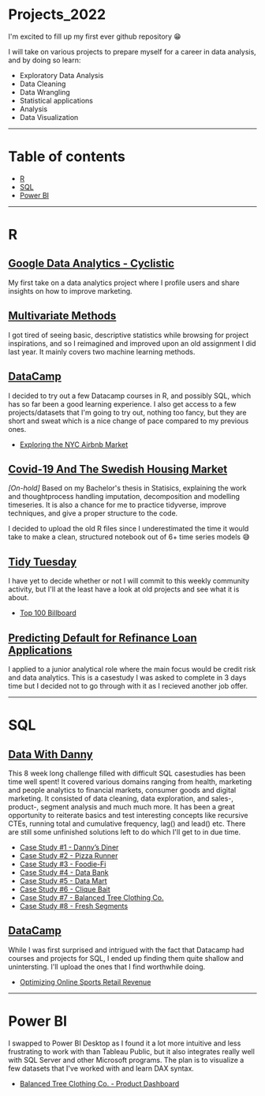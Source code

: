 # Projects_2022

I'm excited to fill up my first ever github repository 😁

I will take on various projects to prepare myself for a career in data analysis, and by doing so learn:

* Exploratory Data Analysis
* Data Cleaning
* Data Wrangling
* Statistical applications
* Analysis 
* Data Visualization
***
# Table of contents 
* <a href="https://github.com/BenjaminSivac/Projects_2022#r">R</a>
* <a href="https://github.com/BenjaminSivac/Projects_2022#sql">SQL</a>
* <a href="https://github.com/BenjaminSivac/Projects_2022#power-bi">Power BI</a>
***
# R
## <a href="https://github.com/BenjaminSivac/Projects_2022/blob/main/GoogleDataAnalytics/Cyclistic.md">Google Data Analytics - Cyclistic</a>
My first take on a data analytics project where I profile users and share insights on how to improve marketing. 

## <a href="https://github.com/BenjaminSivac/Projects_2022/blob/main/Multivariate_Methods/Multivariate_methods.md">Multivariate Methods</a>
I got tired of seeing basic, descriptive statistics while browsing for project inspirations, and so I reimagined and improved upon an old assignment I did last year. It mainly covers two machine learning methods. 

## <a href="https://github.com/BenjaminSivac/Projects_2022/tree/main/DataCamp">DataCamp</a>
I decided to try out a few Datacamp courses in R, and possibly SQL, which has so far been a good learning experience. I also get access to a few projects/datasets that I'm going to try out, nothing too fancy, but they are short and sweat which is a nice change of pace compared to my previous ones.

* <a href="https://github.com/BenjaminSivac/Projects_2022/blob/main/DataCamp/AirbnbMarket/AirbnbMarket.md">Exploring the NYC Airbnb Market</a>

## <a href="https://github.com/BenjaminSivac/Projects_2022/blob/main/Covid_SwedishHousingMarket/condo_prices.md">Covid-19 And The Swedish Housing Market</a>
*[On-hold]* Based on my Bachelor's thesis in Statisics, explaining the work and thoughtprocess handling imputation, decomposition and modelling timeseries. It is also  a chance for me to practice tidyverse, improve techniques, and give a proper structure to the code. 

I decided to upload the old R files since I underestimated the time it would take to make a clean, structured notebook out of 6+ time series models :sweat_smile:

## <a href="https://github.com/BenjaminSivac/Projects_2022/tree/main/TidyTuesday">Tidy Tuesday </a>
I have yet to decide whether or not I will commit to this weekly community activity, but I'll at the least have a look at old projects and see what it is about.

* <a href="https://github.com/BenjaminSivac/Projects_2022/blob/main/TidyTuesday/Billboard100.md">Top 100 Billboard</a>

## <a href="https://github.com/BenjaminSivac/Projects_2022/blob/main/PredictLoanDefault/Refinance.md">Predicting Default for Refinance Loan Applications</a>
I applied to a junior analytical role where the main focus would be credit risk and data analytics. This is a casestudy I was asked to complete in 3 days time but I decided not to go through with it as I recieved another job offer.

***
# SQL
## <a href="https://github.com/BenjaminSivac/Projects_2022/tree/main/DataWithDanny">Data With Danny</a>
This 8 week long challenge filled with difficult SQL casestudies has been time well spent! It covered various domains ranging from health, marketing and people analytics to financial markets, consumer goods and digital marketing. It consisted of data cleaning, data exploration, and sales-, product-, segment analysis and much much more. It has been a great opportunity to reiterate basics and test interesting concepts like recursive CTEs, running total and cumulative frequency, lag() and lead() etc. There are still some unfinished solutions left to do which I'll get to in due time.

* <a href="https://github.com/BenjaminSivac/Projects_2022/blob/main/DataWithDanny/Danny'sDinner/Danny-sDinner.md">Case Study #1 - Danny’s Diner</a>
* <a href="https://github.com/BenjaminSivac/Projects_2022/blob/main/DataWithDanny/PizzaRunner/pizza_runner.md">Case Study #2 - Pizza Runner</a>
* <a href="https://github.com/BenjaminSivac/Projects_2022/blob/main/DataWithDanny/Foodie-Fi/foodie_fi.md">Case Study #3 - Foodie-Fi</a>
* <a href="https://github.com/BenjaminSivac/Projects_2022/blob/main/DataWithDanny/Databank/databank.md">Case Study #4 - Data Bank</a>
* <a href="https://github.com/BenjaminSivac/Projects_2022/blob/main/DataWithDanny/DataMart/data_mart.md">Case Study #5 - Data Mart</a>
* <a href="https://github.com/BenjaminSivac/Projects_2022/blob/main/DataWithDanny/CliqueBait/clique_bait.md">Case Study #6 - Clique Bait</a>
* <a href="https://github.com/BenjaminSivac/Projects_2022/blob/main/DataWithDanny/BalancedTreeClothingCo/balanced_tree_company_co.md">Case Study #7 - Balanced Tree Clothing Co.</a>
* <a href="https://github.com/BenjaminSivac/Projects_2022/blob/main/DataWithDanny/FreshSegments/Fresh_Segments.md">Case Study #8 - Fresh Segments</a>

## <a href="https://github.com/BenjaminSivac/Projects_2022/tree/main/DataCamp">DataCamp</a>
While I was first surprised and intrigued with the fact that Datacamp had courses and projects for SQL, I ended up finding them quite shallow and unintersting. I'll upload the ones that I find worthwhile doing.

* <a href="https://github.com/BenjaminSivac/Projects_2022/blob/main/DataCamp/SportsRetail/sports_retail.md">Optimizing Online Sports Retail Revenue</a>
***
# Power BI
I swapped to Power BI Desktop as I found it a lot more intuitive and less frustrating to work with than Tableau Public, but it also integrates really well with SQL Server and other Microsoft programs. The plan is to visualize a few datasets that I've worked with and learn DAX syntax.

* <a href="https://github.com/BenjaminSivac/Projects_2022/blob/main/DataWithDanny/BalancedTreeClothingCo/balanced_tree_company_co.md#power-bi-dashboard">Balanced Tree Clothing Co. - Product Dashboard</a>

